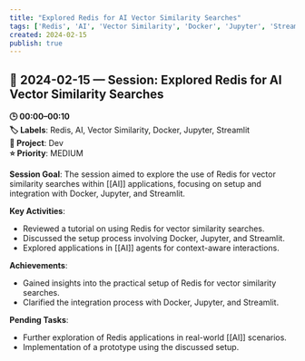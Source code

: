 ```yaml
---
title: "Explored Redis for AI Vector Similarity Searches"
tags: ['Redis', 'AI', 'Vector Similarity', 'Docker', 'Jupyter', 'Streamlit']
created: 2024-02-15
publish: true
---
```


## 📅 2024-02-15 — Session: Explored Redis for AI Vector Similarity Searches

**🕒 00:00–00:10**  
**🏷️ Labels**: Redis, AI, Vector Similarity, Docker, Jupyter, Streamlit  
**📂 Project**: Dev  
**⭐ Priority**: MEDIUM  


**Session Goal**: The session aimed to explore the use of Redis for vector similarity searches within [[AI]] applications, focusing on setup and integration with Docker, Jupyter, and Streamlit.

**Key Activities**: 
- Reviewed a tutorial on using Redis for vector similarity searches.
- Discussed the setup process involving Docker, Jupyter, and Streamlit.
- Explored applications in [[AI]] agents for context-aware interactions.

**Achievements**: 
- Gained insights into the practical setup of Redis for vector similarity searches.
- Clarified the integration process with Docker, Jupyter, and Streamlit.

**Pending Tasks**: 
- Further exploration of Redis applications in real-world [[AI]] scenarios.
- Implementation of a prototype using the discussed setup.
